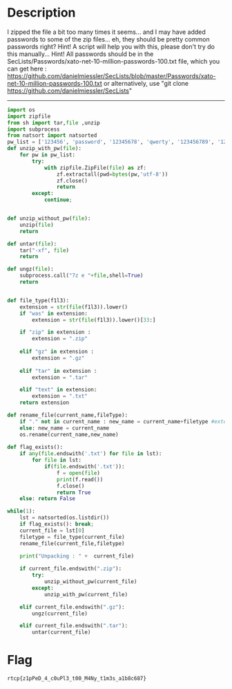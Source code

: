 # Description
I zipped the file a bit too many times it seems... and I may have added passwords to some of the zip files... eh, they should be pretty common passwords right?
Hint! A script will help you with this, please don't try do this manually...
Hint! All passwords should be in the SecLists/Passwords/xato-net-10-million-passwords-100.txt file, which you can get here : https://github.com/danielmiessler/SecLists/blob/master/Passwords/xato-net-10-million-passwords-100.txt
or alternatively, use "git clone https://github.com/danielmiessler/SecLists"

---

```python
import os
import zipfile
from sh import tar,file ,unzip
import subprocess
from natsort import natsorted
pw_list = ['123456', 'password', '12345678', 'qwerty', '123456789', '12345', '1234', '111111', '1234567', 'dragon', '123123', 'baseball', 'abc123', 'football', 'monkey', 'letmein', '696969', 'shadow', 'master', '666666', 'qwertyuiop', '123321', 'mustang', '1234567890', 'michael', '654321', 'pussy', 'superman', '1qaz2wsx', '7777777', 'fuckyou', '121212', '000000', 'qazwsx', '123qwe', 'killer', 'trustno1', 'jordan', 'jennifer', 'zxcvbnm', 'asdfgh', 'hunter', '', 'buster', 'soccer', 'harley', 'batman', 'andrew', 'tigger', 'sunshine', 'iloveyou', 'fuckme', '2000', 'charlie', 'robert', 'thomas', 'hockey', 'ranger', 'daniel', 'starwars', 'klaster', '112233', 'george', 'asshole', 'computer', 'michelle', 'jessica', 'pepper', '1111', 'zxcvbn', '555555', '11111111', '131313', 'freedom', '777777', 'pass', 'fuck', 'maggie', '159753', 'aaaaaa', 'ginger', 'princess', 'joshua', 'cheese', 'amanda', 'summer', 'love', 'ashley', '6969', 'nicole', 'chelsea', 'biteme', 'matthew', 'access', 'yankees', '987654321', 'dallas', 'austin', 'thunder', 'taylor']
def unzip_with_pw(file):
	for pw in pw_list:
		try: 
			with zipfile.ZipFile(file) as zf:
				zf.extractall(pwd=bytes(pw,'utf-8'))
				zf.close()
				return
		except: 
			continue;


def unzip_without_pw(file):
	unzip(file)
	return

def untar(file):
	tar("-xf", file)
	return

def ungz(file):
	subprocess.call("7z e "+file,shell=True)
	return


def file_type(f1l3):
	extension = str(file(f1l3)).lower()
	if "was" in extension: 
		extension = str(file(f1l3)).lower()[33:]

	if "zip" in extension :
		extension = ".zip"
		
	elif "gz" in extension : 
		extension = ".gz"
		
	elif "tar" in extension : 
		extension = ".tar"

	elif "text" in extension:
		extension = ".txt"
	return extension

def rename_file(current_name,fileType):
	if "." not in current_name : new_name = current_name+filetype #extensionless
	else: new_name = current_name
	os.rename(current_name,new_name) 
	
def flag_exists():
	if any(file.endswith('.txt') for file in lst):
		for file in lst:
			if(file.endswith('.txt')): 
				f = open(file)
				print(f.read())
				f.close()
				return True
	else: return False

while(1):
	lst = natsorted(os.listdir())
	if flag_exists(): break;
	current_file = lst[0]
	filetype = file_type(current_file)
	rename_file(current_file,filetype)
	
	print("Unpacking : " +  current_file)

	if current_file.endswith(".zip"):
		try: 
			unzip_without_pw(current_file)
		except: 
			unzip_with_pw(current_file)

	elif current_file.endswith(".gz"):
		ungz(current_file)

	elif current_file.endswith(".tar"): 
		untar(current_file)

```



# Flag

`rtcp{z1pPeD_4_c0uPl3_t00_M4Ny_t1m3s_a1b8c687}`
